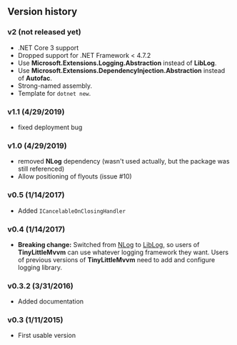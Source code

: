 ## Version history

### v2 (not released yet)

- .NET Core 3 support
- Dropped support for .NET Framework &lt; 4.7.2
- Use **Microsoft.Extensions.Logging.Abstraction** instead of **LibLog**.
- Use **Microsoft.Extensions.DependencyInjection.Abstraction** instead of **Autofac**.
- Strong-named assembly.
- Template for `dotnet new`.

### v1.1 (4/29/2019)

- fixed deployment bug

### v1.0 (4/29/2019)

- removed **NLog** dependency (wasn't used actually, but the package was still referenced)
- Allow positioning of flyouts (issue #10)
 
### v0.5 (1/14/2017)

- Added `ICancelableOnClosingHandler`

### v0.4 (1/14/2017) 

- **Breaking change:** Switched from [NLog](http://nlog-project.org/) to
  [LibLog](https://github.com/damianh/LibLog), so users of **TinyLittleMvvm** can use whatever
  logging framework they want. Users of previous versions of **TinyLittleMvvm** need to 
  add and configure logging library.

### v0.3.2 (3/31/2016) 
  
- Added documentation

### v0.3 (1/11/2015) 
  
- First usable version
